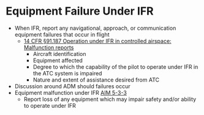 # Equipment Failure Under IFR

* When IFR, report any navigational, approach, or communication equipment failures that occur in flight
  * [14 CFR &sect;91.187 Operation under IFR in controlled airspace: Malfunction reports](https://www.ecfr.gov/current/title-14/chapter-I/subchapter-F/part-91/subpart-B/subject-group-ECFRef6e8c57f580cfd/section-91.187)
    * Aircraft identification
    * Equipment affected
    * Degree to which the capability of the pilot to operate under IFR in the ATC system is impaired
    * Nature and extent of assistance desired from ATC
* Discussion around ADM should failures occur
* Equipment malfunction under IFR [AIM 5-3-3](https://www.faa.gov/air_traffic/publications/atpubs/aim_html/chap5_section_3.html#$paragraph5-3-3)
  * Report loss of any equipment which may impair safety and/or ability to operate under IFR
